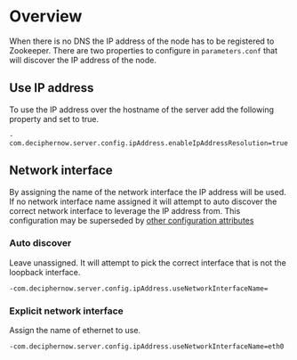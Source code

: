 # Overview
When there is no DNS the IP address of the node has to be registered to Zookeeper. There are two properties to configure in `parameters.conf` that will discover the IP address of the node.

## Use IP address

To use the IP address over the hostname of the server add the following property and set to true.

    -com.deciphernow.server.config.ipAddress.enableIpAddressResolution=true
    
## Network interface
By assigning the name of the network interface the IP address will be used. If no network interface name assigned it will attempt to auto discover the correct network interface to leverage the IP address from. This configuration may be superseded by [other configuration attributes](AnnounceAndBind.md)

### Auto discover
Leave unassigned. It will attempt to pick the correct interface that is not the loopback interface.

    -com.deciphernow.server.config.ipAddress.useNetworkInterfaceName=
    
### Explicit network interface
Assign the name of ethernet to use.
    
    -com.deciphernow.server.config.ipAddress.useNetworkInterfaceName=eth0
    
    

